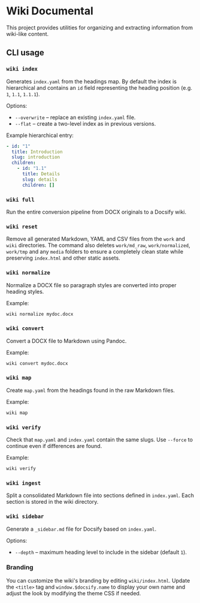 # Wiki Documental

This project provides utilities for organizing and extracting information from wiki-like content.

## CLI usage

### `wiki index`

Generates `index.yaml` from the headings map. By default the index is hierarchical and contains an `id` field representing the heading position (e.g. `1`, `1.1`, `1.1.1`).

Options:

- `--overwrite` – replace an existing `index.yaml` file.
- `--flat` – create a two-level index as in previous versions.

Example hierarchical entry:

```yaml
- id: "1"
  title: Introduction
  slug: introduction
  children:
    - id: "1.1"
      title: Details
      slug: details
      children: []
```

### `wiki full`

Run the entire conversion pipeline from DOCX originals to a Docsify wiki.

### `wiki reset`

Remove all generated Markdown, YAML and CSV files from the `work` and `wiki` directories. The command also deletes `work/md_raw`, `work/normalized`, `work/tmp` and any `media` folders to ensure a completely clean state while preserving `index.html` and other static assets.

### `wiki normalize`

Normalize a DOCX file so paragraph styles are converted into proper heading styles.

Example:

```bash
wiki normalize mydoc.docx
```

### `wiki convert`

Convert a DOCX file to Markdown using Pandoc.

Example:

```bash
wiki convert mydoc.docx
```

### `wiki map`

Create `map.yaml` from the headings found in the raw Markdown files.

Example:

```bash
wiki map
```

### `wiki verify`

Check that `map.yaml` and `index.yaml` contain the same slugs. Use `--force` to continue even if differences are found.

Example:

```bash
wiki verify
```

### `wiki ingest`

Split a consolidated Markdown file into sections defined in `index.yaml`. Each section is stored in the wiki directory.

### `wiki sidebar`

Generate a `_sidebar.md` file for Docsify based on `index.yaml`.

Options:

- `--depth` – maximum heading level to include in the sidebar (default `1`).

### Branding

You can customize the wiki's branding by editing `wiki/index.html`.
Update the `<title>` tag and `window.$docsify.name` to display your own name
and adjust the look by modifying the theme CSS if needed.
